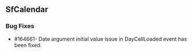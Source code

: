 ## SfCalendar

### Bug Fixes

* \#164661-  Date argument initial value issue in DayCellLoaded event has been fixed.